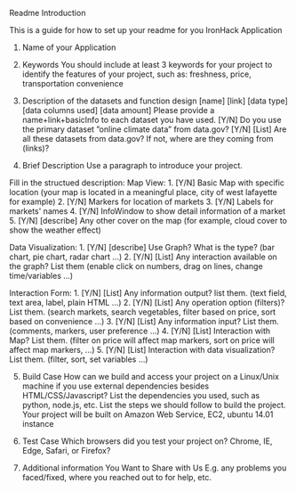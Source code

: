 Readme Introduction

This is a guide for how to set up your readme for you IronHack Application

1. Name of your Application

2. Keywords
You should include at least 3 keywords for your project to identify the features of your project, such as: freshness, price, transportation convenience

3. Description of the datasets and function design
[name] [link] [data type] [data columns used] [data amount] Please provide a name+link+basicInfo to each dataset you have used.
[Y/N] Do you use the primary dataset ”online climate data” from data.gov?
[Y/N] [List] Are all these datasets from data.gov? If not, where are they coming from (links)?

4. Brief Description
Use a paragraph to introduce your project.

Fill in the structued description:
Map View:
	1. [Y/N] Basic Map with specific location (your map is located in a meaningful place, city of west lafayette for example)
	2. [Y/N] Markers for location of markets
	3. [Y/N] Labels for markets' names
	4. [Y/N] InfoWindow to show detail information of a market
	5. [Y/N] [describe] Any other cover on the map (for example, cloud cover to show the weather effect)

Data Visualization:
	1. [Y/N] [describe] Use Graph? What is the type? (bar chart, pie chart, radar chart ...)
	2. [Y/N] [List] Any interaction available on the graph? List them (enable click on numbers, drag on lines, change time/variables ...)

Interaction Form:
	1. [Y/N] [List] Any information output? list them. (text field, text area, label, plain HTML ...)
	2. [Y/N] [List] Any operation option (filters)? List them. (search markets, search vegetables, filter based on price, sort based on convenience ...)
	3. [Y/N] [List] Any information input? List them. (comments, markers, user preference ...)
	4. [Y/N] [List] Interaction with Map? List them. (filter on price will affect map markers, sort on price will affect map markers, ...)
	5. [Y/N] [List] Interaction with data visualization? List them. (filter, sort, set variables ...)

5. Build Case
How can we build and access your project on a Linux/Unix machine if you use external dependencies besides HTML/CSS/Javascript?
List the dependencies you used, such as python, node.js, etc.
List the steps we should follow to build the project.
Your project will be built on Amazon Web Service, EC2, ubuntu 14.01 instance

6. Test Case
Which browsers did you test your project on? Chrome, IE, Edge, Safari, or Firefox?

7. Additional information You Want to Share with Us
E.g. any problems you faced/fixed, where you reached out to for help, etc.
